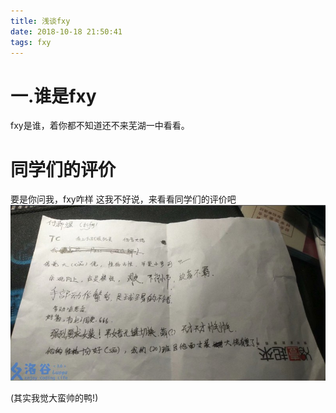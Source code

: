 ```yaml
---
title: 浅谈fxy
date: 2018-10-18 21:50:41
tags: fxy
---
```

# 一.谁是fxy #
fxy是谁，着你都不知道还不来芜湖一中看看。
# 同学们的评价 #
要是你问我，fxy咋样
这我不好说，来看看同学们的评价吧
![fxy](浅谈fxy-1/38483.png)

(其实我觉大蛮帅的鸭!)